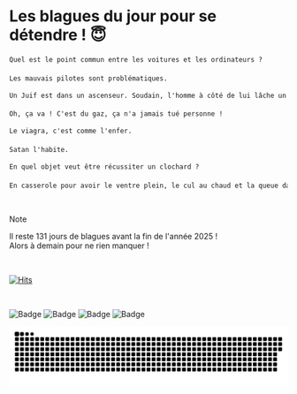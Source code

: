 
<h1>Les blagues du jour pour se détendre ! 😇</h1>

```diff
Quel est le point commun entre les voitures et les ordinateurs ?

Les mauvais pilotes sont problématiques.
```

```diff
Un Juif est dans un ascenseur. Soudain, l'homme à côté de lui lâche un gros pet. Le Juif le regarde l'air choqué.

Oh, ça va ! C'est du gaz, ça n'a jamais tué personne !
```

```diff
Le viagra, c'est comme l'enfer.

Satan l'habite.
```

```diff
En quel objet veut être récussiter un clochard ?

En casserole pour avoir le ventre plein, le cul au chaud et la queue dans les mains d’une femme.
```

<br/>

> [!NOTE]
> Il reste 131 jours de blagues avant la fin de l'année 2025 ! <br/>
> Alors à demain pour ne rien manquer !

<br/>


[![Hits](https://hits.seeyoufarm.com/api/count/incr/badge.svg?url=https%3A%2F%2Fgithub.com%2FClems02%2Fhit-counter&count_bg=%23003E80&title_bg=%235C9FE1&icon=powershell.svg&icon_color=%23FFFFFF&title=Visite&edge_flat=false)](https://hits.seeyoufarm.com)


<br/>


![Badge](https://img.shields.io/badge/Last%20updated%20on-white?style=for-the-badge&logo=clockify)   ![Badge](https://img.shields.io/badge/23/08-white?style=for-the-badge) ![Badge](https://img.shields.io/badge/at-white?style=for-the-badge) ![Badge](https://img.shields.io/badge/03:21-white?style=for-the-badge)


<p align="center">
 <img width="1000" src="assets/github-snake.svg" alt="snake"/>
</p>

